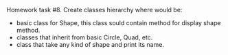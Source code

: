 Homework task #8.
Create classes hierarchy where would be:
 - basic class for Shape, this class sould contain method for display shape method.
 - classes that inherit from basic Circle, Quad, etc. 
 - class that take any kind of shape and print its name.

